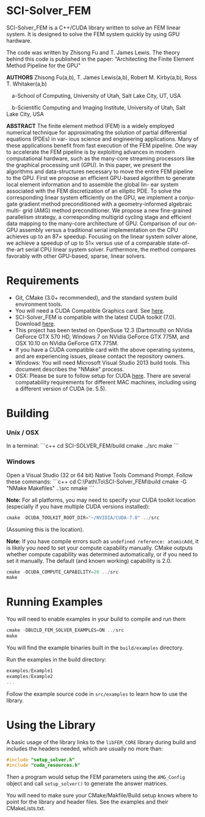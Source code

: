 SCI-Solver_FEM
==============

SCI-Solver_FEM is a C++/CUDA library written to solve an FEM linear system. It is designed to solve the FEM system quickly by using GPU hardware.

The code was written by Zhisong Fu and T. James Lewis. The theory behind this code is published in the paper:
"Architecting the Finite Element Method Pipeline for the GPU"

**AUTHORS** Zhisong Fu(a,b), T. James Lewis(a,b), Robert M. Kirby(a,b), Ross T. Whitaker(a,b)

`  `a-School of Computing, University of Utah, Salt Lake City, UT, USA

`  `b-Scientific Computing and Imaging Institute, University of Utah, Salt Lake City, USA

**ABSTRACT**
The finite element method (FEM) is a widely employed numerical technique
for approximating the solution of partial differential equations (PDEs) in var-
ious science and engineering applications. Many of these applications benefit
from fast execution of the FEM pipeline. One way to accelerate the FEM
pipeline is by exploiting advances in modern computational hardware, such as
the many-core streaming processors like the graphical processing unit (GPU).
In this paper, we present the algorithms and data-structures necessary to move
the entire FEM pipeline to the GPU. First we propose an efficient GPU-based
algorithm to generate local element information and to assemble the global lin-
ear system associated with the FEM discretization of an elliptic PDE. To solve
the corresponding linear system efficiently on the GPU, we implement a conju-
gate gradient method preconditioned with a geometry-informed algebraic multi-
grid (AMG) method preconditioner. We propose a new fine-grained parallelism
strategy, a corresponding multigrid cycling stage and efficient data mapping
to the many-core architecture of GPU. Comparison of our on-GPU assembly
versus a traditional serial implementation on the CPU achieves up to an 87×
speedup. Focusing on the linear system solver alone, we achieve a speedup of
up to 51× versus use of a comparable state-of-the-art serial CPU linear system
solver. Furthermore, the method compares favorably with other GPU-based,
sparse, linear solvers.

Requirements
==============

 * Git, CMake (3.0+ recommended), and the standard system build environment tools.
 * You will need a CUDA Compatible Graphics card. See <a href="https://developer.nvidia.com/cuda-gpus">here</a>.
 * SCI-Solver_FEM is compatible with the latest CUDA toolkit (7.0). Download <a href="https://developer.nvidia.com/cuda-downloads">here</a>.
 * This project has been tested on OpenSuse 12.3 (Dartmouth) on NVidia GeForce GTX 570 HD, Windows 7 on NVidia GeForce GTX 775M, and OSX 10.10 on NVidia GeForce GTX 775M. 
 * If you have a CUDA compatible card with the above operating systems, and are experiencing issues, please contact the repository owners.
 * Windows: You will need Microsoft Visual Studio 2013 build tools. This document describes the "NMake" process.
 * OSX: Please be sure to follow setup for CUDA <a href="http://docs.nvidia.com/cuda/cuda-getting-started-guide-for-mac-os-x/#axzz3W4nXNNin">here</a>. There are several compatability requirements for different MAC machines, including using a different version of CUDA (ie. 5.5).

Building
==============

<h3>Unix / OSX</h3>
In a terminal:
```c++
cd SCI-SOLVER_FEM/build
cmake ../src
make
```

<h3>Windows</h3>
Open a Visual Studio (32 or 64 bit) Native Tools Command Prompt. 
Follow these commands:
```c++
cd C:\Path\To\SCI-Solver_FEM\build
cmake -G "NMake Makefiles" ..\src
nmake
```

**Note:** For all platforms, you may need to specify your CUDA toolkit location (especially if you have multiple CUDA versions installed):
```c++
cmake -DCUDA_TOOLKIT_ROOT_DIR="~/NVIDIA/CUDA-7.0" ../src
```
(Assuming this is the location).

**Note:** If you have compile errors such as <code>undefined reference: atomicAdd</code>, it is likely you need to set your compute capability manually. CMake outputs whether compute capability was determined automatically, or if you need to set it manually. The default (and known working) capability is 2.0. 

```c++
cmake -DCUDA_COMPUTE_CAPABILITY=20 ../src
make
```


Running Examples
==============

You will need to enable examples in your build to compile and run them

```c++
cmake -DBUILD_FEM_SOLVER_EXAMPLES=ON ../src
make
```

You will find the example binaries built in the <code>build/examples</code> directory.

Run the examples in the build directory:

```c++
examples/Example1
examples/Example2
...
```

Follow the example source code in <code>src/examples</code> to learn how to use the library.

Using the Library
==============

A basic usage of the library links to the <code>libFEM_CORE</code> library during build and 
includes the headers needed, which are usually no more than:

```c++
#include "setup_solver.h"
#include "cuda_resources.h"
```

Then a program would setup the FEM parameters using the 
<code>AMG_Config</code> object and call <code>setup_solver()</code> to generate
the answer matrices.

You will need to make sure your CMake/Makfile/Build setup knows where to point for the library and header files. See the examples and their CMakeLists.txt.
